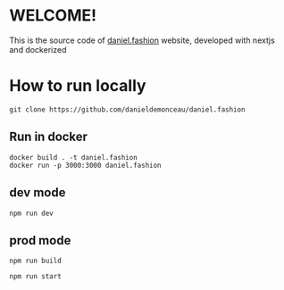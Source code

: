 # WELCOME!
This is the source code of [daniel.fashion](https://daniel.fashion) website, developed with nextjs and dockerized

# How to run locally
`git clone https://github.com/danieldemonceau/daniel.fashion`

## Run in docker
```
docker build . -t daniel.fashion
docker run -p 3000:3000 daniel.fashion
```
## dev mode
`npm run dev`

## prod mode
`npm run build`

`npm run start`